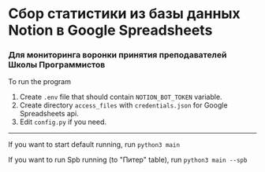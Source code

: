 # Сбор статистики из базы данных Notion в Google Spreadsheets
### Для мониторинга воронки принятия преподавателей Школы Программистов

To run the program

1. Create `.env` file that should contain `NOTION_BOT_TOKEN` variable.
2. Create directory `access_files` with `credentials.json` for Google Spreadsheets api.
3. Edit `config.py` if you need.
---
If you want to start default running, run
`python3 main`

If you want to run Spb running (to "Питер" table), run
`python3 main --spb`